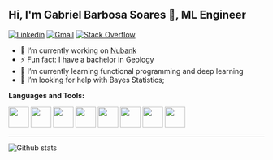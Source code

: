 ## Hi, I'm Gabriel Barbosa Soares 🌋, ML Engineer

[![Linkedin](https://img.shields.io/badge/-LinkedIn-blue?style=flat&logo=Linkedin&logoColor=white)](https://www.linkedin.com/in/gabriel-barbosa-soares-2302895b/)
[![Gmail](https://img.shields.io/badge/-Gmail-c14438?style=flat&logo=Gmail&logoColor=white)](mailto:gabrielclimb@gmail.com)
[![Stack Overflow](https://img.shields.io/badge/-Stack%20Overflow-222222?style=flat-square&logo=stack-overflow&logoColor=white&link=https://stackoverflow.com/users/10780031/sudipto-ghosh)](https://stackoverflow.com/users/9697378/gabriel-soares)


- 🔭 I’m currently working on [Nubank](https://nubank.com.br/)
- ⚡ Fun fact: I have a bachelor in Geology
- 🌱 I’m currently learning functional programming and deep learning
- 🤔 I’m looking for help with Bayes Statistics;


**Languages and Tools:**


<code><img height="40" src="https://github.com/gabrielclimb/gabrielclimb/blob/master/snippets/python.png"></code>
<code><img height="40" src="https://github.com/gabrielclimb/gabrielclimb/blob/master/snippets/mysql.png"></code>
<code><img height="40" src="https://github.com/gabrielclimb/gabrielclimb/blob/master/snippets/git.png"></code>
<code><img height="40" src="https://github.com/gabrielclimb/gabrielclimb/blob/master/snippets/terminal.png"></code>
<code><img height="40" src="https://github.com/gabrielclimb/gabrielclimb/blob/master/snippets/docker.png"></code>
<code><img height="40" src="https://github.com/gabrielclimb/gabrielclimb/blob/master/snippets/airflow.png"></code>
<code><img height="40" src="https://github.com/gabrielclimb/gabrielclimb/blob/master/snippets/aws.png"></code>
<code><img height="40" src="https://github.com/gabrielclimb/gabrielclimb/blob/master/snippets/jupyter.svg"></code>
<!--
**gabrielclimb/gabrielclimb** is a ✨ _special_ ✨ repository because its `README.md` (this file) appears on your GitHub profile.

Here are some ideas to get you started:

- 🔭 I’m currently working on ...
- 🌱 I’m currently learning ...
- 👯 I’m looking to collaborate on ...
- 🤔 I’m looking for help with ...
- 💬 Ask me about ...
- 📫 How to reach me: ...
- 😄 Pronouns: ...
- ⚡ Fun fact: ...
-->


------------------------------------------------------------------------------------------

![Github stats](https://github-readme-stats.vercel.app/api?username=gabrielclimb&show_icons=true)
